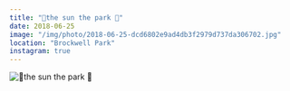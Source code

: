 ```yaml
---
title: "🍃the sun the park 🍃"
date: 2018-06-25
image: "/img/photo/2018-06-25-dcd6802e9ad4db3f2979d737da306702.jpg"
location: "Brockwell Park"
instagram: true
---
```


![🍃the sun the park 🍃](/img/photo/2018-06-25-dcd6802e9ad4db3f2979d737da306702.jpg)
